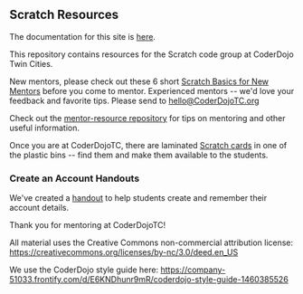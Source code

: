 ## Scratch Resources

The documentation for this site is [here](http://coderdojotc.github.io/scratch/).

This repository contains resources for the Scratch code group at CoderDojo Twin Cities.

New mentors, please check out these 6 short [Scratch Basics for New Mentors](https://github.com/CoderDojoTC/scratch/wiki/New-Scratch-Mentors-Start-Here) before you come to mentor. Experienced mentors -- we'd love your feedback and favorite tips.  Please send to hello@CoderDojoTC.org

Check out the [mentor-resource repository](https://github.com/CoderDojoTC/mentor-resources) for tips on mentoring and other useful information.

Once you are at CoderDojoTC, there are laminated [Scratch cards](http://scratch.mit.edu/help/cards/) in one of the plastic bins -- find them and make them available to the students.

### Create an Account Handouts

We've created a [handout](handouts/scratch-make-an-account.docx) to help students create and remember their account details.

Thank you for mentoring at CoderDojoTC!

All material uses the Creative Commons non-commercial attribution license:
https://creativecommons.org/licenses/by-nc/3.0/deed.en_US

We use the CoderDojo style guide here:
https://company-51033.frontify.com/d/E6KNDhunr9mR/coderdojo-style-guide-1460385526
